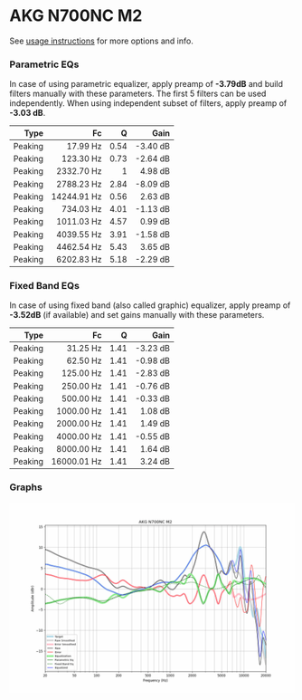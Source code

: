 # AKG N700NC M2
See [usage instructions](https://github.com/jaakkopasanen/AutoEq#usage) for more options and info.

### Parametric EQs
In case of using parametric equalizer, apply preamp of **-3.79dB** and build filters manually
with these parameters. The first 5 filters can be used independently.
When using independent subset of filters, apply preamp of **-3.03 dB**.

| Type    | Fc          |    Q | Gain     |
|--------:|------------:|-----:|---------:|
| Peaking | 17.99 Hz    | 0.54 | -3.40 dB |
| Peaking | 123.30 Hz   | 0.73 | -2.64 dB |
| Peaking | 2332.70 Hz  | 1    | 4.98 dB  |
| Peaking | 2788.23 Hz  | 2.84 | -8.09 dB |
| Peaking | 14244.91 Hz | 0.56 | 2.63 dB  |
| Peaking | 734.03 Hz   | 4.01 | -1.13 dB |
| Peaking | 1011.03 Hz  | 4.57 | 0.99 dB  |
| Peaking | 4039.55 Hz  | 3.91 | -1.58 dB |
| Peaking | 4462.54 Hz  | 5.43 | 3.65 dB  |
| Peaking | 6202.83 Hz  | 5.18 | -2.29 dB |

### Fixed Band EQs
In case of using fixed band (also called graphic) equalizer, apply preamp of **-3.52dB**
(if available) and set gains manually with these parameters.

| Type    | Fc          |    Q | Gain     |
|--------:|------------:|-----:|---------:|
| Peaking | 31.25 Hz    | 1.41 | -3.23 dB |
| Peaking | 62.50 Hz    | 1.41 | -0.98 dB |
| Peaking | 125.00 Hz   | 1.41 | -2.83 dB |
| Peaking | 250.00 Hz   | 1.41 | -0.76 dB |
| Peaking | 500.00 Hz   | 1.41 | -0.33 dB |
| Peaking | 1000.00 Hz  | 1.41 | 1.08 dB  |
| Peaking | 2000.00 Hz  | 1.41 | 1.49 dB  |
| Peaking | 4000.00 Hz  | 1.41 | -0.55 dB |
| Peaking | 8000.00 Hz  | 1.41 | 1.64 dB  |
| Peaking | 16000.01 Hz | 1.41 | 3.24 dB  |

### Graphs
![](./AKG%20N700NC%20M2.png)